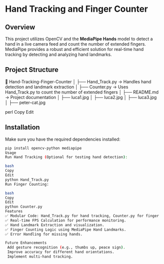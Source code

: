 # Hand Tracking and Finger Counter

## Overview
This project utilizes OpenCV and the **MediaPipe Hands** model to detect a hand in a live camera feed and count the number of extended fingers. MediaPipe provides a robust and efficient solution for real-time hand tracking by detecting and analyzing hand landmarks.

## Project Structure
📂 Hand-Tracking-Finger-Counter
│   ├── Hand_Track.py → Handles hand detection and landmark extraction
│   ├── Counter.py → Uses Hand_Track.py to count the number of extended fingers
│   ├── README.md → Project documentation
│   ├── luca1.jpg
│   ├── luca2.jpg
│   ├── luca3.jpg
│   ├── peter-cat.jpg

perl
Copy
Edit

## Installation
Make sure you have the required dependencies installed:
```bash
pip install opencv-python mediapipe
Usage
Run Hand Tracking (Optional for testing hand detection):

bash
Copy
Edit
python Hand_Track.py
Run Finger Counting:

bash
Copy
Edit
python Counter.py
Features
✅ Modular Code: Hand_Track.py for hand tracking, Counter.py for finger counting.
✅ Real-time FPS Calculation for performance monitoring.
✅ Hand Landmark Extraction and visualization.
✅ Finger Counting Logic using MediaPipe Hand Landmarks.
✅ Error Handling for missing hands.

Future Enhancements
 Add gesture recognition (e.g., thumbs up, peace sign).
 Improve accuracy for different hand orientations.
 Implement multi-hand tracking.
